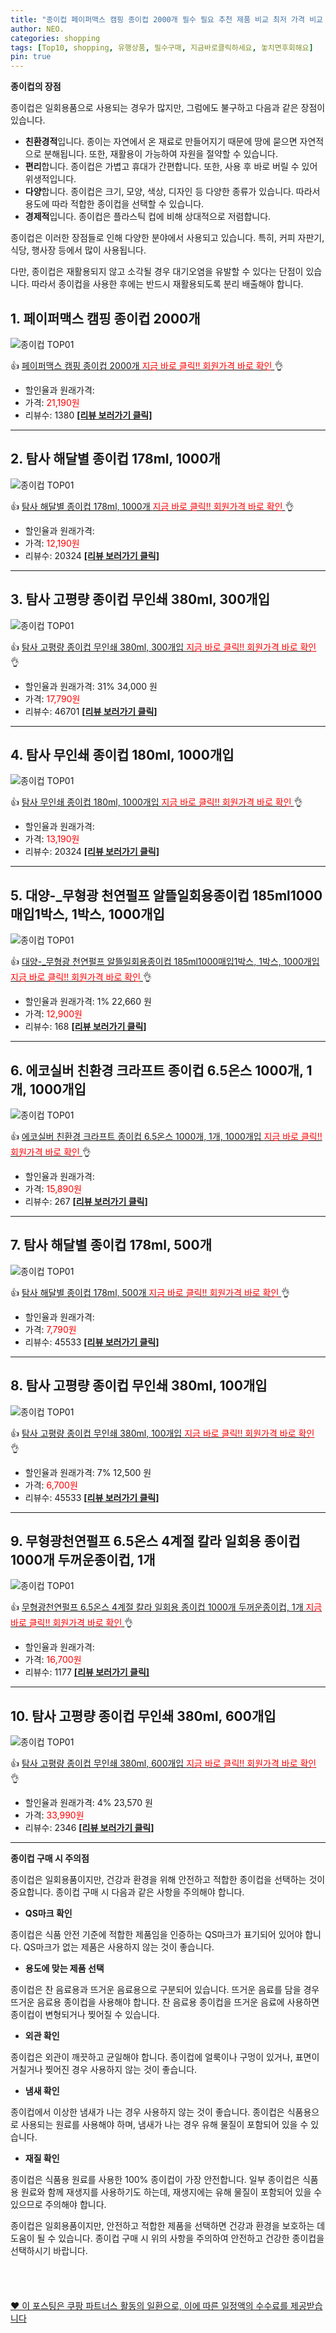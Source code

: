 ```yaml
---
title: "종이컵 페이퍼맥스 캠핑 종이컵 2000개 필수 필요 추천 제품 비교 최저 가격 비교 장점 구매가이드"
author: NEO.
categories: shopping
tags: [Top10, shopping, 유행상품, 필수구매, 지금바로클릭하세요, 놓치면후회해요]
pin: true
---
```

**종이컵의 장점**

종이컵은 일회용품으로 사용되는 경우가 많지만, 그럼에도 불구하고 다음과 같은 장점이 있습니다.

* **친환경적**입니다. 종이는 자연에서 온 재료로 만들어지기 때문에 땅에 묻으면 자연적으로 분해됩니다. 또한, 재활용이 가능하여 자원을 절약할 수 있습니다.
* **편리**합니다. 종이컵은 가볍고 휴대가 간편합니다. 또한, 사용 후 바로 버릴 수 있어 위생적입니다.
* **다양**합니다. 종이컵은 크기, 모양, 색상, 디자인 등 다양한 종류가 있습니다. 따라서 용도에 따라 적합한 종이컵을 선택할 수 있습니다.
* **경제적**입니다. 종이컵은 플라스틱 컵에 비해 상대적으로 저렴합니다.

종이컵은 이러한 장점들로 인해 다양한 분야에서 사용되고 있습니다. 특히, 커피 자판기, 식당, 행사장 등에서 많이 사용됩니다.

다만, 종이컵은 재활용되지 않고 소각될 경우 대기오염을 유발할 수 있다는 단점이 있습니다. 따라서 종이컵을 사용한 후에는 반드시 재활용되도록 분리 배출해야 합니다.

   

## 1. 페이퍼맥스 캠핑 종이컵 2000개

![종이컵 TOP01](https://thumbnail8.coupangcdn.com/thumbnails/remote/490x490ex/image/vendor_inventory/9c38/bd8cbf3d6c0e05e37770358290142d53b30bc550f39970302f3d3f74542a.jpg)


👍 [페이퍼맥스 캠핑 종이컵 2000개 <font color=red> 지금 바로 클릭!! 회원가격 바로 확인 </font> ](https://link.coupang.com/re/AFFSDP?lptag=AF3617701&subid=GithubCoopas&pageKey=6106147296&traceid=V0-153&itemId=11476910769&vendorItemId=84266443805) 👌 


- 할인율과 원래가격: 
- 가격: <span style='color:red'>21,190원</span>
- 리뷰수: 1380  [**[리뷰 보러가기 클릭]**](https://link.coupang.com/re/AFFSDP?lptag=AF3617701&subid=GithubCoopas&pageKey=6106147296&traceid=V0-153&itemId=11476910769&vendorItemId=84266443805)

---


   

## 2. 탐사 해달별 종이컵 178ml, 1000개

![종이컵 TOP01](https://thumbnail6.coupangcdn.com/thumbnails/remote/490x490ex/image/retail/images/24268284243552-713805d2-fb90-497e-a7f2-3b0b988ec1ad.jpg)


👍 [탐사 해달별 종이컵 178ml, 1000개 <font color=red> 지금 바로 클릭!! 회원가격 바로 확인 </font> ](https://link.coupang.com/re/AFFSDP?lptag=AF3617701&subid=GithubCoopas&pageKey=320322651&traceid=V0-153&itemId=1025005985&vendorItemId=5467636541) 👌 


- 할인율과 원래가격: 
- 가격: <span style='color:red'>12,190원</span>
- 리뷰수: 20324  [**[리뷰 보러가기 클릭]**](https://link.coupang.com/re/AFFSDP?lptag=AF3617701&subid=GithubCoopas&pageKey=320322651&traceid=V0-153&itemId=1025005985&vendorItemId=5467636541)

---


   

## 3. 탐사 고평량 종이컵 무인쇄 380ml, 300개입

![종이컵 TOP01](https://thumbnail6.coupangcdn.com/thumbnails/remote/490x490ex/image/retail/images/1219175674251514-d1b10e2e-9818-4360-927e-dda443929005.jpg)


👍 [탐사 고평량 종이컵 무인쇄 380ml, 300개입 <font color=red> 지금 바로 클릭!! 회원가격 바로 확인 </font> ](https://link.coupang.com/re/AFFSDP?lptag=AF3617701&subid=GithubCoopas&pageKey=1277818179&traceid=V0-153&itemId=14209966873&vendorItemId=81455435703) 👌 


- 할인율과 원래가격: 31%  34,000   원
- 가격: <span style='color:red'>17,790원</span>
- 리뷰수: 46701  [**[리뷰 보러가기 클릭]**](https://link.coupang.com/re/AFFSDP?lptag=AF3617701&subid=GithubCoopas&pageKey=1277818179&traceid=V0-153&itemId=14209966873&vendorItemId=81455435703)

---


   

## 4. 탐사 무인쇄 종이컵 180ml, 1000개입

![종이컵 TOP01](https://thumbnail10.coupangcdn.com/thumbnails/remote/490x490ex/image/retail/images/532585345416642-8f03ad15-b9dc-40ed-ba01-333ebecd465b.jpg)


👍 [탐사 무인쇄 종이컵 180ml, 1000개입 <font color=red> 지금 바로 클릭!! 회원가격 바로 확인 </font> ](https://link.coupang.com/re/AFFSDP?lptag=AF3617701&subid=GithubCoopas&pageKey=1312816044&traceid=V0-153&itemId=2431395969&vendorItemId=70425343383) 👌 


- 할인율과 원래가격: 
- 가격: <span style='color:red'>13,190원</span>
- 리뷰수: 20324  [**[리뷰 보러가기 클릭]**](https://link.coupang.com/re/AFFSDP?lptag=AF3617701&subid=GithubCoopas&pageKey=1312816044&traceid=V0-153&itemId=2431395969&vendorItemId=70425343383)

---


   

## 5. 대양-_무형광 천연펄프 알뜰일회용종이컵 185ml1000매입1박스, 1박스, 1000개입

![종이컵 TOP01](https://thumbnail9.coupangcdn.com/thumbnails/remote/490x490ex/image/vendor_inventory/534a/cadb5e4928fc3620b7adf28f8475c6a5f4e46dbd57fed9f3d2998053824d.png)


👍 [대양-_무형광 천연펄프 알뜰일회용종이컵 185ml1000매입1박스, 1박스, 1000개입 <font color=red> 지금 바로 클릭!! 회원가격 바로 확인 </font> ](https://link.coupang.com/re/AFFSDP?lptag=AF3617701&subid=GithubCoopas&pageKey=7505655928&traceid=V0-153&itemId=19656118757&vendorItemId=71355746807) 👌 


- 할인율과 원래가격: 1%  22,660   원
- 가격: <span style='color:red'>12,900원</span>
- 리뷰수: 168  [**[리뷰 보러가기 클릭]**](https://link.coupang.com/re/AFFSDP?lptag=AF3617701&subid=GithubCoopas&pageKey=7505655928&traceid=V0-153&itemId=19656118757&vendorItemId=71355746807)

---


   

## 6. 에코실버 친환경 크라프트 종이컵 6.5온스 1000개, 1개, 1000개입

![종이컵 TOP01](https://thumbnail10.coupangcdn.com/thumbnails/remote/490x490ex/image/vendor_inventory/1d41/c5f1fc2f6cd35e804b1d4f5b6034e819d72d6446b6337f881538d04d2117.jpg)


👍 [에코실버 친환경 크라프트 종이컵 6.5온스 1000개, 1개, 1000개입 <font color=red> 지금 바로 클릭!! 회원가격 바로 확인 </font> ](https://link.coupang.com/re/AFFSDP?lptag=AF3617701&subid=GithubCoopas&pageKey=6659580941&traceid=V0-153&itemId=15282918522&vendorItemId=70074603698) 👌 


- 할인율과 원래가격: 
- 가격: <span style='color:red'>15,890원</span>
- 리뷰수: 267  [**[리뷰 보러가기 클릭]**](https://link.coupang.com/re/AFFSDP?lptag=AF3617701&subid=GithubCoopas&pageKey=6659580941&traceid=V0-153&itemId=15282918522&vendorItemId=70074603698)

---


   

## 7. 탐사 해달별 종이컵 178ml, 500개

![종이컵 TOP01](https://thumbnail6.coupangcdn.com/thumbnails/remote/490x490ex/image/retail/images/8990655126666768-e1abbf0e-c41e-45e1-8566-99502d0e58be.jpg)


👍 [탐사 해달별 종이컵 178ml, 500개 <font color=red> 지금 바로 클릭!! 회원가격 바로 확인 </font> ](https://link.coupang.com/re/AFFSDP?lptag=AF3617701&subid=GithubCoopas&pageKey=320322651&traceid=V0-153&itemId=14989376471&vendorItemId=82212351247) 👌 


- 할인율과 원래가격: 
- 가격: <span style='color:red'>7,790원</span>
- 리뷰수: 45533  [**[리뷰 보러가기 클릭]**](https://link.coupang.com/re/AFFSDP?lptag=AF3617701&subid=GithubCoopas&pageKey=320322651&traceid=V0-153&itemId=14989376471&vendorItemId=82212351247)

---


   

## 8. 탐사 고평량 종이컵 무인쇄 380ml, 100개입

![종이컵 TOP01](https://thumbnail8.coupangcdn.com/thumbnails/remote/490x490ex/image/retail/images/41451141521488-73517aa0-b7ce-45fa-b525-1051f8a0b04d.jpg)


👍 [탐사 고평량 종이컵 무인쇄 380ml, 100개입 <font color=red> 지금 바로 클릭!! 회원가격 바로 확인 </font> ](https://link.coupang.com/re/AFFSDP?lptag=AF3617701&subid=GithubCoopas&pageKey=1277818179&traceid=V0-153&itemId=2284867988&vendorItemId=70281957542) 👌 


- 할인율과 원래가격: 7%  12,500   원
- 가격: <span style='color:red'>6,700원</span>
- 리뷰수: 45533  [**[리뷰 보러가기 클릭]**](https://link.coupang.com/re/AFFSDP?lptag=AF3617701&subid=GithubCoopas&pageKey=1277818179&traceid=V0-153&itemId=2284867988&vendorItemId=70281957542)

---


   

## 9. 무형광천연펄프 6.5온스 4계절 칼라 일회용 종이컵 1000개 두꺼운종이컵, 1개

![종이컵 TOP01](https://thumbnail10.coupangcdn.com/thumbnails/remote/490x490ex/image/vendor_inventory/12e2/0cda057da225a316271c26d6ec0ffb780c0f3d21e4ec5616a709930ce06b.jpg)


👍 [무형광천연펄프 6.5온스 4계절 칼라 일회용 종이컵 1000개 두꺼운종이컵, 1개 <font color=red> 지금 바로 클릭!! 회원가격 바로 확인 </font> ](https://link.coupang.com/re/AFFSDP?lptag=AF3617701&subid=GithubCoopas&pageKey=6525780453&traceid=V0-153&itemId=14476788279&vendorItemId=85692702527) 👌 


- 할인율과 원래가격: 
- 가격: <span style='color:red'>16,700원</span>
- 리뷰수: 1177  [**[리뷰 보러가기 클릭]**](https://link.coupang.com/re/AFFSDP?lptag=AF3617701&subid=GithubCoopas&pageKey=6525780453&traceid=V0-153&itemId=14476788279&vendorItemId=85692702527)

---


   

## 10. 탐사 고평량 종이컵 무인쇄 380ml, 600개입

![종이컵 TOP01](https://thumbnail8.coupangcdn.com/thumbnails/remote/490x490ex/image/retail/images/2343044261256420-d964072c-ba8e-4235-8595-a4c06a34e236.jpg)


👍 [탐사 고평량 종이컵 무인쇄 380ml, 600개입 <font color=red> 지금 바로 클릭!! 회원가격 바로 확인 </font> ](https://link.coupang.com/re/AFFSDP?lptag=AF3617701&subid=GithubCoopas&pageKey=1277818179&traceid=V0-153&itemId=4149990545&vendorItemId=72133885040) 👌 


- 할인율과 원래가격: 4%  23,570   원
- 가격: <span style='color:red'>33,990원</span>
- 리뷰수: 2346  [**[리뷰 보러가기 클릭]**](https://link.coupang.com/re/AFFSDP?lptag=AF3617701&subid=GithubCoopas&pageKey=1277818179&traceid=V0-153&itemId=4149990545&vendorItemId=72133885040)

---
**종이컵 구매 시 주의점**

종이컵은 일회용품이지만, 건강과 환경을 위해 안전하고 적합한 종이컵을 선택하는 것이 중요합니다. 종이컵 구매 시 다음과 같은 사항을 주의해야 합니다.

* **QS마크 확인**

종이컵은 식품 안전 기준에 적합한 제품임을 인증하는 QS마크가 표기되어 있어야 합니다. QS마크가 없는 제품은 사용하지 않는 것이 좋습니다.

* **용도에 맞는 제품 선택**

종이컵은 찬 음료용과 뜨거운 음료용으로 구분되어 있습니다. 뜨거운 음료를 담을 경우 뜨거운 음료용 종이컵을 사용해야 합니다. 찬 음료용 종이컵을 뜨거운 음료에 사용하면 종이컵이 변형되거나 찢어질 수 있습니다.

* **외관 확인**

종이컵은 외관이 깨끗하고 균일해야 합니다. 종이컵에 얼룩이나 구멍이 있거나, 표면이 거칠거나 찢어진 경우 사용하지 않는 것이 좋습니다.

* **냄새 확인**

종이컵에서 이상한 냄새가 나는 경우 사용하지 않는 것이 좋습니다. 종이컵은 식품용으로 사용되는 원료를 사용해야 하며, 냄새가 나는 경우 유해 물질이 포함되어 있을 수 있습니다.

* **재질 확인**

종이컵은 식품용 원료를 사용한 100% 종이컵이 가장 안전합니다. 일부 종이컵은 식품용 원료와 함께 재생지를 사용하기도 하는데, 재생지에는 유해 물질이 포함되어 있을 수 있으므로 주의해야 합니다.

종이컵은 일회용품이지만, 안전하고 적합한 제품을 선택하면 건강과 환경을 보호하는 데 도움이 될 수 있습니다. 종이컵 구매 시 위의 사항을 주의하여 안전하고 건강한 종이컵을 선택하시기 바랍니다.<br><br><br><br><br> [ ❤  이 포스팅은 쿠팡 파트너스 활동의 일환으로, 이에 따른 일정액의 수수료를 제공받습니다](https://link.coupang.com/a/bcEFyh)